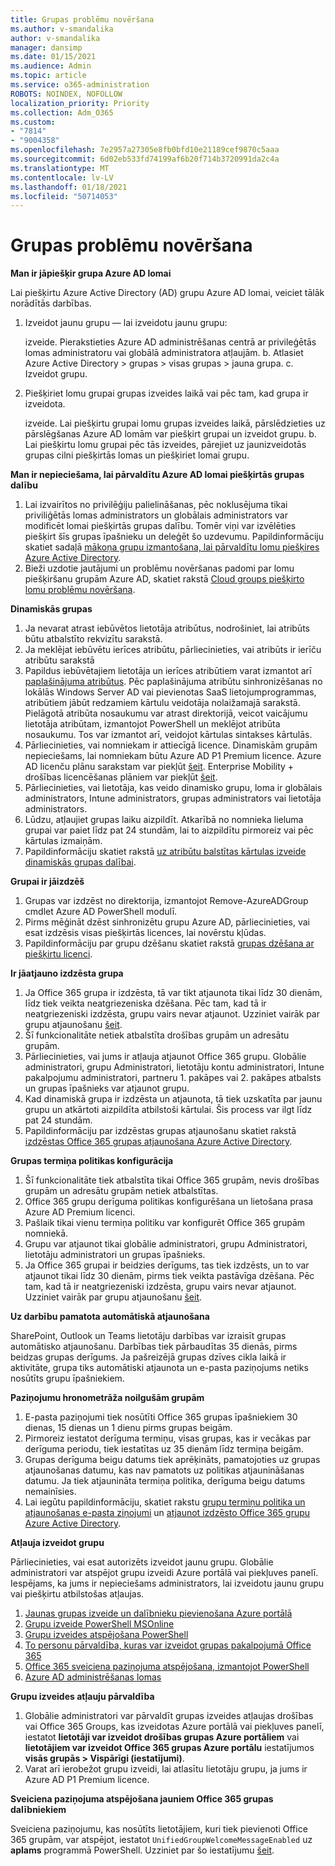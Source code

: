 ```yaml
---
title: Grupas problēmu novēršana
ms.author: v-smandalika
author: v-smandalika
manager: dansimp
ms.date: 01/15/2021
ms.audience: Admin
ms.topic: article
ms.service: o365-administration
ROBOTS: NOINDEX, NOFOLLOW
localization_priority: Priority
ms.collection: Adm_O365
ms.custom:
- "7814"
- "9004358"
ms.openlocfilehash: 7e2957a27305e8fb0bfd10e21189cef9870c5aaa
ms.sourcegitcommit: 6d02eb533fd74199af6b20f714b3720991da2c4a
ms.translationtype: MT
ms.contentlocale: lv-LV
ms.lasthandoff: 01/18/2021
ms.locfileid: "50714053"
---
```

# <a name="troubleshoot-group-issues"></a>Grupas problēmu novēršana

**Man ir jāpiešķir grupa Azure AD lomai**

Lai piešķirtu Azure Active Directory (AD) grupu Azure AD lomai, veiciet tālāk norādītās darbības.

1. Izveidot jaunu grupu — lai izveidotu jaunu grupu:

    izveide. Pierakstieties Azure AD administrēšanas centrā ar privileģētās lomas administratoru vai globālā administratora atļaujām. 
    b. Atlasiet Azure Active Directory > grupas > visas grupas > jauna grupa. 
    c. Izveidot grupu.

2. Piešķiriet lomu grupai grupas izveides laikā vai pēc tam, kad grupa ir izveidota.

    izveide. Lai piešķirtu grupai lomu grupas izveides laikā, pārslēdzieties uz pārslēgšanas Azure AD lomām var piešķirt grupai un izveidot grupu.
    b. Lai piešķirtu lomu grupai pēc tās izveides, pārejiet uz jaunizveidotās grupas cilni piešķirtās lomas un piešķiriet lomai grupu.

**Man ir nepieciešama, lai pārvaldītu Azure AD lomai piešķirtās grupas dalību**

1. Lai izvairītos no privilēģiju palielināšanas, pēc noklusējuma tikai priviliģētās lomas administrators un globālais administrators var modificēt lomai piešķirtās grupas dalību. Tomēr viņi var izvēlēties piešķirt šīs grupas īpašnieku un deleģēt šo uzdevumu. Papildinformāciju skatiet sadaļā [mākoņa grupu izmantošana, lai pārvaldītu lomu piešķires Azure Active Directory](https://docs.microsoft.com/azure/active-directory/roles/groups-concept).
2. Bieži uzdotie jautājumi un problēmu novēršanas padomi par lomu piešķiršanu grupām Azure AD, skatiet rakstā [Cloud groups piešķirto lomu problēmu novēršana](https://docs.microsoft.com/azure/active-directory/roles/groups-faq-troubleshooting).

**Dinamiskās grupas**

1. Ja nevarat atrast iebūvētos lietotāja atribūtus, nodrošiniet, lai atribūts būtu atbalstīto rekvizītu sarakstā.
2. Ja meklējat iebūvētu ierīces atribūtu, pārliecinieties, vai atribūts ir ierīču atribūtu sarakstā 
3. Papildus iebūvētajiem lietotāja un ierīces atribūtiem varat izmantot arī [paplašinājuma atribūtus](https://docs.microsoft.com/azure/active-directory/enterprise-users/groups-dynamic-membership#extension-properties-and-custom-extension-properties). Pēc paplašinājuma atribūtu sinhronizēšanas no lokālās Windows Server AD vai pievienotas SaaS lietojumprogrammas, atribūtiem jābūt redzamiem kārtulu veidotāja nolaižamajā sarakstā. Pielāgotā atribūta nosaukumu var atrast direktorijā, veicot vaicājumu lietotāja atribūtam, izmantojot PowerShell un meklējot atribūta nosaukumu. Tos var izmantot arī, veidojot kārtulas sintakses kārtulās.
4. Pārliecinieties, vai nomniekam ir attiecīgā licence. Dinamiskām grupām nepieciešams, lai nomniekam būtu Azure AD P1 Premium licence. Azure AD licenču plānu sarakstam var piekļūt [šeit](https://azure.microsoft.com/pricing/details/active-directory/). Enterprise Mobility + drošības licencēšanas plāniem var piekļūt [šeit](https://www.microsoft.com/microsoft-365/enterprise-mobility-security/compare-plans-and-pricing).
5. Pārliecinieties, vai lietotāja, kas veido dinamisko grupu, loma ir globālais administrators, Intune administrators, grupas administrators vai lietotāja administrators.
6. Lūdzu, atļaujiet grupas laiku aizpildīt. Atkarībā no nomnieka lieluma grupai var paiet līdz pat 24 stundām, lai to aizpildītu pirmoreiz vai pēc kārtulas izmaiņām.
7. Papildinformāciju skatiet rakstā [uz atribūtu balstītas kārtulas izveide dinamiskās grupas dalībai](https://docs.microsoft.com/azure/active-directory/enterprise-users/groups-dynamic-membership).

**Grupai ir jāizdzēš**

1. Grupas var izdzēst no direktorija, izmantojot Remove-AzureADGroup cmdlet Azure AD PowerShell modulī.
2. Pirms mēģināt dzēst sinhronizētu grupu Azure AD, pārliecinieties, vai esat izdzēsis visas piešķirtās licences, lai novērstu kļūdas.
3. Papildinformāciju par grupu dzēšanu skatiet rakstā [grupas dzēšana ar piešķirtu licenci](https://docs.microsoft.com/azure/active-directory/enterprise-users/licensing-group-advanced#deleting-a-group-with-an-assigned-license).

**Ir jāatjauno izdzēsta grupa**

1. Ja Office 365 grupa ir izdzēsta, tā var tikt atjaunota tikai līdz 30 dienām, līdz tiek veikta neatgriezeniska dzēšana. Pēc tam, kad tā ir neatgriezeniski izdzēsta, grupu vairs nevar atjaunot. Uzziniet vairāk par grupu atjaunošanu [šeit](https://docs.microsoft.com/azure/active-directory/enterprise-users/groups-restore-deleted).
2. Šī funkcionalitāte netiek atbalstīta drošības grupām un adresātu grupām.
3. Pārliecinieties, vai jums ir atļauja atjaunot Office 365 grupu. Globālie administratori, grupu Administratori, lietotāju kontu administratori, Intune pakalpojumu administratori, partneru 1. pakāpes vai 2. pakāpes atbalsts un grupas īpašnieks var atjaunot grupu.
4. Kad dinamiskā grupa ir izdzēsta un atjaunota, tā tiek uzskatīta par jaunu grupu un atkārtoti aizpildīta atbilstoši kārtulai. Šis process var ilgt līdz pat 24 stundām.
5. Papildinformāciju par izdzēstas grupas atjaunošanu skatiet rakstā [izdzēstas Office 365 grupas atjaunošana Azure Active Directory](https://docs.microsoft.com/azure/active-directory/enterprise-users/groups-restore-deleted).

**Grupas termiņa politikas konfigurācija**

1. Šī funkcionalitāte tiek atbalstīta tikai Office 365 grupām, nevis drošības grupām un adresātu grupām netiek atbalstītas.
2. Office 365 grupu derīguma politikas konfigurēšana un lietošana prasa Azure AD Premium licenci.
3. Pašlaik tikai vienu termiņa politiku var konfigurēt Office 365 grupām nomniekā.
4. Grupu var atjaunot tikai globālie administratori, grupu Administratori, lietotāju administratori un grupas īpašnieks.
5. Ja Office 365 grupai ir beidzies derīgums, tas tiek izdzēsts, un to var atjaunot tikai līdz 30 dienām, pirms tiek veikta pastāvīga dzēšana. Pēc tam, kad tā ir neatgriezeniski izdzēsta, grupu vairs nevar atjaunot. Uzziniet vairāk par grupu atjaunošanu [šeit](https://docs.microsoft.com/azure/active-directory/enterprise-users/groups-restore-deleted).

**Uz darbību pamatota automātiskā atjaunošana**

SharePoint, Outlook un Teams lietotāju darbības var izraisīt grupas automātisko atjaunošanu. Darbības tiek pārbaudītas 35 dienās, pirms beidzas grupas derīgums. Ja pašreizējā grupas dzīves cikla laikā ir aktivitāte, grupa tiks automātiski atjaunota un e-pasta paziņojums netiks nosūtīts grupu īpašniekiem.

**Paziņojumu hronometrāža noilgušām grupām**

1. E-pasta paziņojumi tiek nosūtīti Office 365 grupas īpašniekiem 30 dienas, 15 dienas un 1 dienu pirms grupas beigām.
2. Pirmoreiz iestatot derīguma termiņu, visas grupas, kas ir vecākas par derīguma periodu, tiek iestatītas uz 35 dienām līdz termiņa beigām.
3. Grupas derīguma beigu datums tiek aprēķināts, pamatojoties uz grupas atjaunošanas datumu, kas nav pamatots uz politikas atjaunināšanas datumu. Ja tiek atjaunināta termiņa politika, derīguma beigu datums nemainīsies.
4. Lai iegūtu papildinformāciju, skatiet rakstu [grupu termiņu politika un atjaunošanas e-pasta ziņojumi](https://docs.microsoft.com/azure/active-directory/enterprise-users/groups-lifecycle) un [atjaunot izdzēsto Office 365 grupu Azure Active Directory](https://docs.microsoft.com/azure/active-directory/enterprise-users/groups-restore-deleted).

**Atļauja izveidot grupu**

Pārliecinieties, vai esat autorizēts izveidot jaunu grupu. Globālie administratori var atspējot grupu izveidi Azure portālā vai piekļuves panelī. Iespējams, ka jums ir nepieciešams administrators, lai izveidotu jaunu grupu vai piešķirtu atbilstošas atļaujas.

1. [Jaunas grupas izveide un dalībnieku pievienošana Azure portālā](https://docs.microsoft.com/azure/active-directory/fundamentals/active-directory-groups-create-azure-portal)
2. [Grupu izveide PowerShell MSOnline](https://docs.microsoft.com/azure/active-directory/enterprise-users/groups-settings-v2-cmdlets#create-groups)
3. [Grupu izveides atspējošana PowerShell](https://docs.microsoft.com/azure/active-directory/enterprise-users/groups-settings-v2-cmdlets#disable-group-creation-by-your-users) 
4. [To personu pārvaldība, kuras var izveidot grupas pakalpojumā Office 365](https://docs.microsoft.com/microsoft-365/solutions/manage-creation-of-groups) 
5. [Office 365 sveiciena paziņojuma atspējošana, izmantojot PowerShell](https://docs.microsoft.com/powershell/module/exchange/set-unifiedgroup)
6. [Azure AD administrēšanas lomas](https://docs.microsoft.com/azure/active-directory/roles/permissions-reference)

**Grupu izveides atļauju pārvaldība**

1. Globālie administratori var pārvaldīt grupas izveides atļaujas drošības vai Office 365 Groups, kas izveidotas Azure portālā vai piekļuves panelī, iestatot **lietotāji var izveidot drošības grupas Azure portāliem** vai **lietotājiem var izveidot Office 365 grupas Azure portālu** iestatījumos **visās grupās > Vispārīgi (iestatījumi)**.
2. Varat arī ierobežot grupu izveidi, lai atlasītu lietotāju grupu, ja jums ir Azure AD P1 Premium licence.

**Sveiciena paziņojuma atspējošana jauniem Office 365 grupas dalībniekiem**

Sveiciena paziņojumu, kas nosūtīts lietotājiem, kuri tiek pievienoti Office 365 grupām, var atspējot, iestatot `UnifiedGroupWelcomeMessageEnabled` uz **aplams** programmā PowerShell. Uzziniet par šo iestatījumu [šeit](https://docs.microsoft.com/powershell/module/exchange/set-unifiedgroup).













